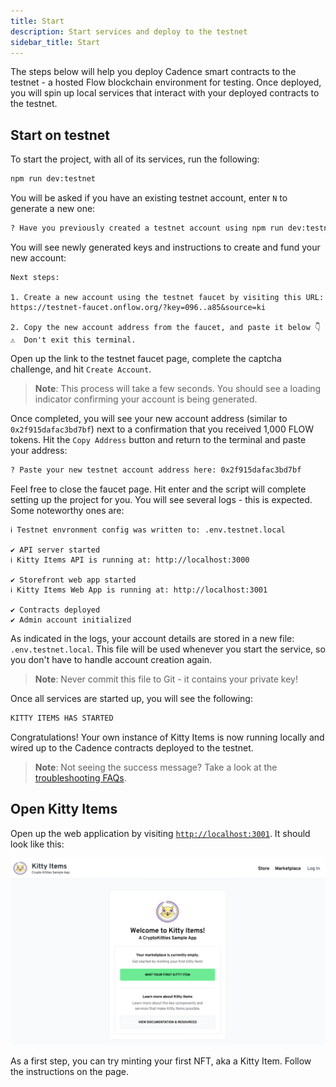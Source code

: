 ```yaml
---
title: Start
description: Start services and deploy to the testnet
sidebar_title: Start
---
```


The steps below will help you deploy Cadence smart contracts to the testnet - a hosted Flow blockchain environment for testing. Once deployed, you will spin up local services that interact with your deployed contracts to the testnet.

## Start on testnet

To start the project, with all of its services, run the following:

```sh
npm run dev:testnet
```

You will be asked if you have an existing testnet account, enter `N` to generate a new one:

```sh
? Have you previously created a testnet account using npm run dev:testnet ? (y/N) N
```

You will see newly generated keys and instructions to create and fund your new account:

```
Next steps:

1. Create a new account using the testnet faucet by visiting this URL:
https://testnet-faucet.onflow.org/?key=096..a85&source=ki

2. Copy the new account address from the faucet, and paste it below 👇
⚠️  Don't exit this terminal.
```

Open up the link to the testnet faucet page, complete the captcha challenge, and hit `Create Account`.

> **Note**: This process will take a few seconds. You should see a loading indicator confirming your account is being generated.

Once completed, you will see your new account address (similar to `0x2f915dafac3bd7bf`) next to a confirmation that you received 1,000 FLOW tokens. Hit the `Copy Address` button and return to the terminal and paste your address:

```sh
? Paste your new testnet account address here: 0x2f915dafac3bd7bf
```

Feel free to close the faucet page. Hit enter and the script will complete setting up the project for you. You will see several logs - this is expected. Some noteworthy ones are:

```
ℹ Testnet envronment config was written to: .env.testnet.local

✔ API server started
ℹ Kitty Items API is running at: http://localhost:3000

✔ Storefront web app started
ℹ Kitty Items Web App is running at: http://localhost:3001

✔ Contracts deployed
✔ Admin account initialized
```

As indicated in the logs, your account details are stored in a new file: `.env.testnet.local`. This file will be used whenever you start the service, so you don't have to handle account creation again.

> **Note**: Never commit this file to Git - it contains your private key!

Once all services are started up, you will see the following:

```sh
KITTY ITEMS HAS STARTED
```

Congratulations! Your own instance of Kitty Items is now running locally and wired up to the Cadence contracts deployed to the testnet.

> **Note**: Not seeing the success message? Take a look at the [troubleshooting FAQs](https://github.com/onflow/kitty-items#troubleshooting).

## Open Kitty Items

Open up the web application by visiting [`http://localhost:3001`](http://localhost:3001). It should look like this:

![welcome-ui](welcome-ui.png)

As a first step, you can try minting your first NFT, aka a Kitty Item. Follow the instructions on the page.
